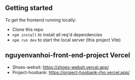 ## Getting started

To get the frontend running locally:

- Clone this repo
- `npm install` to install all req'd dependencies
- `npm run dev` to start the local server (this project Vite)

## nguyenvanhoi-front-end-project Vercel

- Shoes-websit: https://shoes-websit.vercel.app/
- Project-hoobank: https://project-hoobank-rho.vercel.app/
